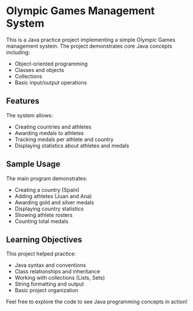 # Olympic Games Management System

This is a Java practice project implementing a simple Olympic Games management system. The project demonstrates core Java concepts including:

- Object-oriented programming
- Classes and objects
- Collections
- Basic input/output operations

## Features

The system allows:
- Creating countries and athletes
- Awarding medals to athletes
- Tracking medals per athlete and country
- Displaying statistics about athletes and medals

## Sample Usage

The main program demonstrates:
- Creating a country (Spain)
- Adding athletes (Juan and Ana)
- Awarding gold and silver medals
- Displaying country statistics
- Showing athlete rosters
- Counting total medals

## Learning Objectives

This project helped practice:
- Java syntax and conventions
- Class relationships and inheritance
- Working with collections (Lists, Sets)
- String formatting and output
- Basic project organization

Feel free to explore the code to see Java programming concepts in action!
